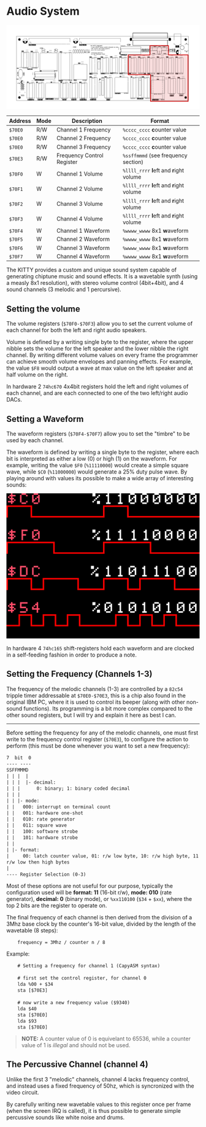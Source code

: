 # Audio System

![](board-audio.png)

| Address | Mode | Description | Format |
|---------|------|-------------|--------
| `$70E0` | R/W  | Channel 1 Frequency | `%cccc_cccc` **c**ounter value
| `$70E0` | R/W  | Channel 2 Frequency | `%cccc_cccc` **c**ounter value
| `$70E0` | R/W  | Channel 3 Frequency | `%cccc_cccc` **c**ounter value
| `$70E3` | R/W  | Frequency Control Register | `%ssffmmmd` (see frequency section)
| `$70F0` |  W   | Channel 1 Volume | `%llll_rrrr` **l**eft and **r**ight volume
| `$70F1` |  W   | Channel 2 Volume | `%llll_rrrr` **l**eft and **r**ight volume
| `$70F2` |  W   | Channel 3 Volume | `%llll_rrrr` **l**eft and **r**ight volume
| `$70F3` |  W   | Channel 4 Volume | `%llll_rrrr` **l**eft and **r**ight volume
| `$70F4` |  W   | Channel 1 Waveform | `%wwww_wwww` 8x1 **w**aveform
| `$70F5` |  W   | Channel 2 Waveform | `%wwww_wwww` 8x1 **w**aveform
| `$70F6` |  W   | Channel 3 Waveform | `%wwww_wwww` 8x1 **w**aveform
| `$70F7` |  W   | Channel 4 Waveform | `%wwww_wwww` 8x1 **w**aveform

The KITTY provides a custom and unique sound system capable of generating chiptune music and sound effects. It is a wavetable synth (using a measly 8x1 resolution), with stereo volume control (4bit+4bit), and 4 sound channels (3 melodic and 1 percursive).

## Setting the volume

The volume registers (`$70F0-$70F3`) allow you to set the current volume of each channel for both the left and right audio speakers.

Volume is defined by a writing single byte to the register, where the upper nibble sets the volume for the left speaker and the lower nibble the right channel. By writing different volume values on every frame the programmer can achieve smooth volume envelopes and panning effects. For example, the value `$F8` would output a wave at max value on the left speaker and at half volume on the right.

In hardware 2 `74hc670` 4x4bit registers hold the left and right volumes of each channel, and are each connected to one of the two left/right audio DACs.

## Setting a Waveform

The waveform registers (`$70F4-$70F7`) allow you to set the "timbre" to be used by each channel.

The waveform is defined by writing a single byte to the register, where each bit is interpreted as either a low (0) or high (1) on the waveform. For example, writing the value `$F0` (`%11110000`) would create a simple square wave, while `$C0` (`%11000000`) would generate a 25% duty pulse wave. By playing around with values its possible to make a wide array of interesting sounds:

![](waves-export.png)

In hardware 4 `74hc165` shift-registers hold each waveform and are clocked in a self-feeding fashion in order to produce a note.

## Setting the Frequency (Channels 1-3)

The frequency of the melodic channels (1-3) are controlled by a `82c54` tripple timer addressable at `$70E0-$70E3`, this is a chip also found in the original IBM PC, where it is used to control its beeper (along with other non-sound functions). Its programming is a bit more complex compared to the other sound registers, but I will try and explain it here as best I can.

---

Before setting the frequency for any of the melodic channels, one must first write to the frequency control register (`$70E3`), to configure the action to perform (this must be done whenever you want to set a new frequency):

```
7  bit  0
---- ----
SSFFMMMD
| | |  |
| | |  |- decimal:
| | |      0: binary; 1: binary coded decimal
| | |
| | |- mode:
| |   000: interrupt on terminal count
| |   001: hardware one-shot
| |   010: rate generator
| |   011: square wave
| |   100: software strobe
| |   101: hardware strobe
| |
| |- format:
|     00: latch counter value, 01: r/w low byte, 10: r/w high byte, 11 r/w low then high bytes
|
---- Register Selection (0-3)
```

Most of these options are not useful for our purpose, typically the configuration used will be **format: 11** (16-bit r/w), **mode: 010** (rate generator), **decimal: 0** (binary mode), or `%xx110100` (`$34` + `$xx`), where the top 2 bits are the register to operate on.

The final frequency of each channel is then derived from the division of a 3Mhz base clock by the counter's 16-bit value, divided by the length of the wavetable (8 steps):

```
    frequency = 3Mhz / counter n / 8
```
Example:

```
    # Setting a frequency for channel 1 (CapyASM syntax)
    
    # first set the control register, for channel 0
    lda %00 + $34
    sta [$70E3]
    
    # now write a new frequency value ($9340)
    lda $40
    sta [$70E0]
    lda $93
    sta [$70E0]
```
> **NOTE:** A counter value of 0 is equivelant to 65536, while a counter value of 1 is *illegal* and should not be used.

## The Percussive Channel (channel 4)

Unlike the first 3 "melodic" channels, channel 4 lacks frequency control, and instead uses a fixed frequency of 50hz, which is syncronized with the video circuit.

By carefully writing new wavetable values to this register once per frame (when the screen IRQ is called), it is thus possible to generate simple percussive sounds like white noise and drums.